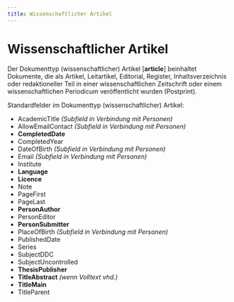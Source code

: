 ```yaml
---
title: Wissenschaftlicher Artikel
---
```


# Wissenschaftlicher Artikel

Der Dokumenttyp (wissenschaftlicher) Artikel [**article**] beinhaltet Dokumente, die als Artikel,
Leitartikel, Editorial, Register, Inhaltsverzeichnis oder redaktioneller Teil in einer wissenschaftlichen
Zeitschrift oder einem wissenschaftlichen Periodicum veröffentlicht wurden (Postprint).

Standardfelder im Dokumenttyp (wissenschaftlicher) Artikel:

* AcademicTitle *(Subfield in Verbindung mit Personen)*
* AllowEmailContact *(Subfield in Verbindung mit Personen)*
* **CompletedDate**
* CompletedYear
* DateOfBirth *(Subfield in Verbindung mit Personen)*
* Email *(Subfield in Verbindung mit Personen)*
* Institute
* **Language**
* **Licence**
* Note
* PageFirst
* PageLast
* **PersonAuthor**
* PersonEditor
* **PersonSubmitter**
* PlaceOfBirth *(Subfield in Verbindung mit Personen)*
* PublishedDate
* Series
* SubjectDDC
* SubjectUncontrolled
* **ThesisPublisher**
* **TitleAbstract** *(wenn Volltext vhd.)*
* **TitleMain**
* TitleParent
